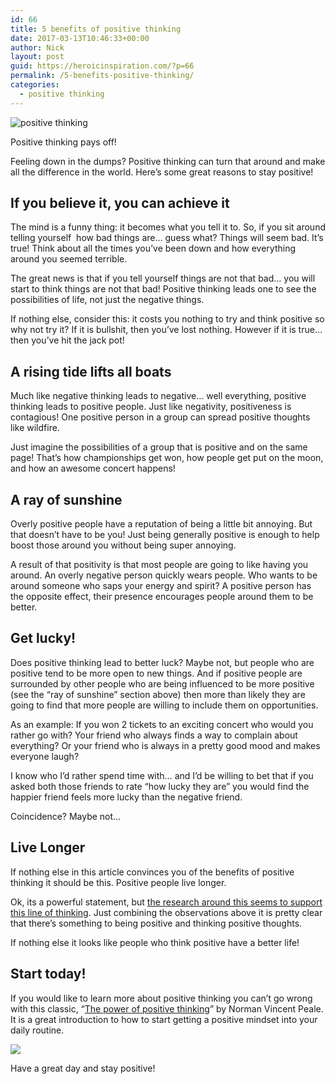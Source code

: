 ```yaml
---
id: 66
title: 5 benefits of positive thinking
date: 2017-03-13T10:46:33+00:00
author: Nick
layout: post
guid: https://heroicinspiration.com/?p=66
permalink: /5-benefits-positive-thinking/
categories:
  - positive thinking
---
```

<div style="width: 6010px" class="wp-caption alignnone">
  <img src="https://i2.wp.com/static.pexels.com/photos/208165/pexels-photo-208165.jpeg?resize=620%2C413&#038;ssl=1" alt="positive thinking" data-recalc-dims="1" />
  
  <p class="wp-caption-text">
    Positive thinking pays off!
  </p>
</div>

Feeling down in the dumps? Positive thinking can turn that around and make all the difference in the world. Here&#8217;s some great reasons to stay positive!

## If you believe it, you can achieve it

The mind is a funny thing: it becomes what you tell it to. So, if you sit around telling yourself  how bad things are&#8230; guess what? Things will seem bad. It&#8217;s true! Think about all the times you&#8217;ve been down and how everything around you seemed terrible.

The great news is that if you tell yourself things are not that bad&#8230; you will start to think things are not that bad! Positive thinking leads one to see the possibilities of life, not just the negative things.

If nothing else, consider this: it costs you nothing to try and think positive so why not try it? If it is bullshit, then you&#8217;ve lost nothing. However if it is true&#8230; then you&#8217;ve hit the jack pot!

## A rising tide lifts all boats

Much like negative thinking leads to negative&#8230; well everything, positive thinking leads to positive people. Just like negativity, positiveness is contagious! One positive person in a group can spread positive thoughts like wildfire.

Just imagine the possibilities of a group that is positive and on the same page! That&#8217;s how championships get won, how people get put on the moon, and how an awesome concert happens!

## A ray of sunshine

Overly positive people have a reputation of being a little bit annoying. But that doesn&#8217;t have to be you! Just being generally positive is enough to help boost those around you without being super annoying.

A result of that positivity is that most people are going to like having you around. An overly negative person quickly wears people. Who wants to be around someone who saps your energy and spirit? A positive person has the opposite effect, their presence encourages people around them to be better.

## Get lucky!

Does positive thinking lead to better luck? Maybe not, but people who are positive tend to be more open to new things. And if positive people are surrounded by other people who are being influenced to be more positive (see the &#8220;ray of sunshine&#8221; section above) then more than likely they are going to find that more people are willing to include them on opportunities.

As an example: If you won 2 tickets to an exciting concert who would you rather go with? Your friend who always finds a way to complain about everything? Or your friend who is always in a pretty good mood and makes everyone laugh?

I know who I&#8217;d rather spend time with&#8230; and I&#8217;d be willing to bet that if you asked both those friends to rate &#8220;how lucky they are&#8221; you would find the happier friend feels more lucky than the negative friend.

Coincidence? Maybe not&#8230;

## Live Longer

If nothing else in this article convinces you of the benefits of positive thinking it should be this. Positive people live longer.

Ok, its a powerful statement, but <a href="http://www.huffingtonpost.com/david-r-hamilton-phd/positive-people-live-long_b_774648.html" target="_blank">the research around this seems to support this line of thinking</a>. Just combining the observations above it is pretty clear that there&#8217;s something to being positive and thinking positive thoughts.

If nothing else it looks like people who think positive have a better life!

## Start today!

If you would like to learn more about positive thinking you can&#8217;t go wrong with this classic, &#8220;<a href="http://amzn.to/2mgljgT" target="_blank">The power of positive thinking</a>&#8221; by Norman Vincent Peale. It is a great introduction to how to start getting a positive mindset into your daily routine.
  
<a href="https://www.amazon.com/Power-Positive-Thinking-Maximum-Results-ebook/dp/B000FC0SXM/ref=as_li_ss_il?_encoding=UTF8&qid=&sr=&linkCode=li2&tag=nloadholtes0a-20&linkId=a661aeeb98cf2267f4663fcb3d01b841" target="_blank"><img class="aligncenter" src="//ws-na.amazon-adsystem.com/widgets/q?_encoding=UTF8&ASIN=B000FC0SXM&Format=_SL160_&ID=AsinImage&MarketPlace=US&ServiceVersion=20070822&WS=1&tag=nloadholtes0a-20" border="0" /></a><img style="border: none !important; margin: 0px !important;" src="https://ir-na.amazon-adsystem.com/e/ir?t=nloadholtes0a-20&l=li2&o=1&a=B000FC0SXM" alt="" width="1" height="1" border="0" />

Have a great day and stay positive!